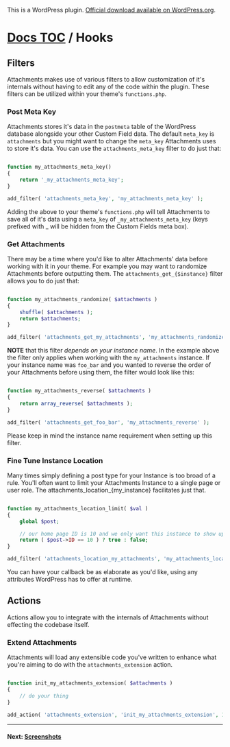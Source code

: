 This is a WordPress plugin. [Official download available on WordPress.org](http://wordpress.org/extend/plugins/attachments/).

# [Docs TOC](TOC.md) / Hooks

## Filters

Attachments makes use of various filters to allow customization of it's internals without having to edit any of the code within the plugin. These filters can be utilized within your theme's `functions.php`.

### Post Meta Key

Attachments stores it's data in the `postmeta` table of the WordPress database alongside your other Custom Field data. The default `meta_key` is `attachments` but you might want to change the `meta_key` Attachments uses to store it's data. You can use the `attachments_meta_key` filter to do just that:

```php

function my_attachments_meta_key()
{
    return '_my_attachments_meta_key';
}

add_filter( 'attachments_meta_key', 'my_attachments_meta_key' );

```

Adding the above to your theme's `functions.php` will tell Attachments to save all of it's data using a `meta_key` of `_my_attachments_meta_key` (keys prefixed with _ will be hidden from the Custom Fields meta box).

### Get Attachments

There may be a time where you'd like to alter Attachments' data before working with it in your theme. For example you may want to randomize Attachments before outputting them. The `attachments_get_{$instance}` filter allows you to do just that:

```php

function my_attachments_randomize( $attachments )
{
    shuffle( $attachments );
    return $attachments;
}

add_filter( 'attachments_get_my_attachments', 'my_attachments_randomize' );

```

**NOTE** that this filter *depends on your instance name*. In the example above the filter only applies when working with the `my_attachments` instance. If your instance name was `foo_bar` and you wanted to reverse the order of your Attachments before using them, the filter would look like this:

```php

function my_attachments_reverse( $attachments )
{
    return array_reverse( $attachments );
}

add_filter( 'attachments_get_foo_bar', 'my_attachments_reverse' );

```

Please keep in mind the instance name requirement when setting up this filter.

### Fine Tune Instance Location

Many times simply defining a post type for your Instance is too broad of a rule. You'll often want to limit your Attachments Instance to a single page or user role. The attachments_location_{my_instance} facilitates just that.

```php

function my_attachments_location_limit( $val )
{
    global $post;

    // our home page ID is 10 and we only want this instance to show up there
    return ( $post->ID == 10 ) ? true : false;
}

add_filter( 'attachments_location_my_attachments', 'my_attachments_location_limit' );
```

You can have your callback be as elaborate as you'd like, using any attributes WordPress has to offer at runtime.

## Actions

Actions allow you to integrate with the internals of Attachments without effecting the codebase itself.

### Extend Attachments

Attachments will load any extensible code you've written to enhance what you're aiming to do with the `attachments_extension` action.

```php

function init_my_attachments_extension( $attachments )
{
    // do your thing
}

add_action( 'attachments_extension', 'init_my_attachments_extension', 10, 1 );

```

-----

#### Next: [Screenshots](screenshots.md)
